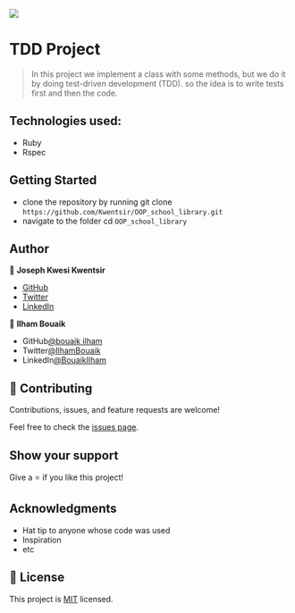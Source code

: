![](https://img.shields.io/badge/Microverse-blueviolet)

# TDD Project

> In this project we implement a class with some methods, but we do it by doing test-driven development (TDD). so the idea is to write tests first and then the code.


## Technologies used:

- Ruby
- Rspec

## Getting Started

- clone the repository by running
  git clone `https://github.com/Kwentsir/OOP_school_library.git`
- navigate to the folder
  cd `OOP_school_library`

## Author

👤 **Joseph Kwesi Kwentsir**

- [GitHub](https://github.com/Kwentsir)
- [Twitter](https://twitter.com/jkwentsir)
- [LinkedIn](https://www.linkedin.com/in/josephkwentsir/)

👤 **Ilham Bouaik**

- GitHub[@bouaik ilham](https://github.com/BouaikIlham)
- Twitter[@IlhamBouaik](https://twitter.com/IlhamBouaik)
- LinkedIn[@BouaikIlham](https://www.linkedin.com/in/bouaik-ilham-478478230/)

## 🤝 Contributing

Contributions, issues, and feature requests are welcome!

Feel free to check the [issues page](../../issues/).

## Show your support

Give a ⭐️ if you like this project!

## Acknowledgments

- Hat tip to anyone whose code was used
- Inspiration
- etc

## 📝 License

This project is [MIT](./MIT.md) licensed.